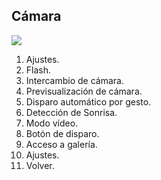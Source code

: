 ## Cámara

![](http://static.energysistem.com/images/manuals/42689/57f3783201957.jpg)

1. Ajustes.
2. Flash.
3. Intercambio de cámara.
4. Previsualización de cámara.
5. Disparo automático por gesto.
6. Detección de Sonrisa.
7. Modo vídeo.
8. Botón de disparo.
9. Acceso a galería.
10. Ajustes.
11. Volver.

